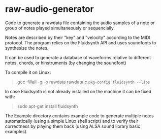 # raw-audio-generator
Code to generate a rawdata file containing the audio samples of a note or group of notes played simultaneously or sequencially.

Notes are described by their "key" and "velocity" according to the MIDI protocol.
The program relies on the Fluidsynth API and uses soundfonts to synthesize the notes.

It can be used to generate a database of waveforms relative to different notes, chords, or hinstruments (by changing the soundfont)

To compile it on Linux:

> gcc -Wall -g -o rawdata rawdata.c `pkg-config fluidsynth --libs`

In case Fluidsynth is not already installed on the machine it can be fixed with:

> sudo apt-get install fluidsynth

The Example directory contains example code to generate multiple notes automatically (using a simple Linux shell script) and to verify their correctness by playing them back (using ALSA sound library basic examples).
